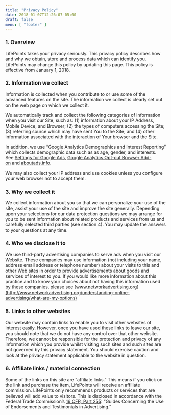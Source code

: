 ```yaml
---
title: "Privacy Policy"
date: 2018-01-07T12:26:07-05:00
draft: false
menu: [ "footer" ]
---
```


### 1. Overview

LifePoints takes your privacy seriously. This privacy policy describes how and why we obtain, store and process data which can identify you. LifePoints may change this policy by updating this page. This policy is effective from January 1, 2018.

### 2. Information we collect

Information is collected when you contribute to or use some of the advanced features on the site. The information we collect is clearly set out on the web page on which we collect it.

We automatically track and collect the following categories of information when you visit our Site, such as: (1) information about your IP Address, Mobile Device, and Browser; (2) the types of computers accessing the Site; (3) referring source which may have sent You to the Site; and (4) other information associated with the interaction of Your browser and the Site.

In addition, we use “Google Analytics Demographics and Interest Reporting” which collects demographic data such as as age, gender, and interests. See [Settings for Google Ads](http://www.google.com/ads/preferences/), [Google Analytics Opt-out Browser Add-on](https://tools.google.com/dlpage/gaoptout/) and [aboutads.info](http://www.aboutads.info/choices/).

We may also collect your IP address and use cookies unless you configure your web browser not to accept them.

### 3. Why we collect it

We collect information about you so that we can personalize your use of the site, assist your use of the site and improve the site generally. Depending upon your selections for our data protection questions we may arrange for you to be sent information about related products and services from us and carefully selected third parties (see section 4). You may update the answers to your questions at any time.

### 4. Who we disclose it to

We use third-party advertising companies to serve ads when you visit our Website. These companies may use information (not including your name, address email address or telephone number) about your visits to this and other Web sites in order to provide advertisements about goods and services of interest to you. If you would like more information about this practice and to know your choices about not having this information used by these companies, please see [www.networkadvertising.org](http://www.networkadvertising.org/understanding-online-advertising/what-are-my-options)

### 5. Links to other websites

Our website may contain links to enable you to visit other websites of interest easily. However, once you have used these links to leave our site, you should note that we do not have any control over that other website. Therefore, we cannot be responsible for the protection and privacy of any information which you provide whilst visiting such sites and such sites are not governed by this privacy statement. You should exercise caution and look at the privacy statement applicable to the website in question.

### 6. Affiliate links / material connection

Some of the links on this site are “affiliate links.” This means if you click on the link and purchase the item, LifePoints will receive an affiliate commission. LifePoints only recommends products or services that are believed will add value to visitors. This is disclosed in accordance with the Federal Trade Commission’s [16 CFR, Part 255](http://www.access.gpo.gov/nara/cfr/waisidx_03/16cfr255_03.html): “Guides Concerning the Use of Endorsements and Testimonials in Advertising.”


